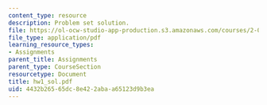 ```yaml
---
content_type: resource
description: Problem set solution.
file: https://ol-ocw-studio-app-production.s3.amazonaws.com/courses/2-002-mechanics-and-materials-ii-spring-2004/4432b26565dc8e422abaa65123d9b3ea_hw1_sol.pdf
file_type: application/pdf
learning_resource_types:
- Assignments
parent_title: Assignments
parent_type: CourseSection
resourcetype: Document
title: hw1_sol.pdf
uid: 4432b265-65dc-8e42-2aba-a65123d9b3ea
---
```

